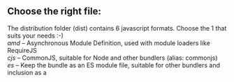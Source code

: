 ## Choose the right file:
The distribution folder (dist) contains 6 javascript formats. Choose the 1 that suits your needs :-)
<br><i>amd</i> – Asynchronous Module Definition, used with module loaders like RequireJS
<br><i>cjs</i> – CommonJS, suitable for Node and other bundlers (alias: commonjs)
<br><i>es</i> – Keep the bundle as an ES module file, suitable for other bundlers and inclusion as a <script type=module> tag in modern browsers (alias: esm, module)
<br><i>iife</i> – A self-executing function, suitable for inclusion as a <script> tag. (If you want to create a bundle for your application, you probably want to use this.). "iife" stands for "immediately-invoked Function Expression"
<br><i>umd</i> – Universal Module Definition, works as amd, cjs and iife all in one
<br><i>system</i> – Native format of the SystemJS loader (alias: systemjs)
<br>For using or testing <i>in a browser</i> include the concurrentfetcher.iife.js file within a script tag. 
